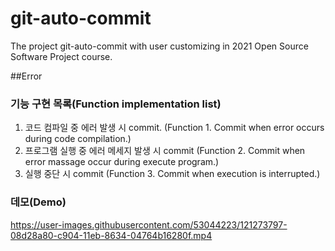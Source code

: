 # git-auto-commit
The project git-auto-commit with user customizing in 2021 Open Source Software Project course.

##Error
### 기능 구현 목록(Function implementation list)
1. 코드 컴파일 중 에러 발생 시 commit. (Function 1. Commit when error occurs during code compilation.)
2. 프로그램 실행 중 에러 메세지 발생 시 commit (Function 2. Commit when error massage occur during execute program.)
3. 실행 중단 시 commit (Function 3. Commit when execution is interrupted.)
  
  
### 데모(Demo) 
https://user-images.githubusercontent.com/53044223/121273797-08d28a80-c904-11eb-8634-04764b16280f.mp4
